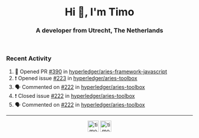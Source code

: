 <h1 align="center">Hi 👋, I'm Timo</h1>
<h3 align="center">A developer from Utrecht, The Netherlands</h3>
<br/>
<!-- https://github.com/rahuldkjain/github-profile-readme-generator --!>

<!--  <p align="left"><img src="https://github-readme-stats.vercel.app/api?username=timoglastra&show_icons=true&count_private=true&" alt="timoglastra" /></p> --!>

<!--
Github language stats
<p align="left"><img src="https://github-readme-stats.vercel.app/api/top-langs/?username=timoglastra&layout=compact" alt="timoglastra" /><p>
-->

<!-- Codestats language stats -->
<!-- <p align="left"><img src="https://codestats-readme.vercel.app/api/top-langs/?username=timoglastra&layout=compact&language_count=12" alt="timoglastra" /><p>    --!>
  
<h3>Recent Activity</h3>

<!--START_SECTION:activity-->
1. 💪 Opened PR [#390](https://github.com/hyperledger/aries-framework-javascript/pull/390) in [hyperledger/aries-framework-javascript](https://github.com/hyperledger/aries-framework-javascript)
2. ❗️ Opened issue [#223](https://github.com/hyperledger/aries-toolbox/issues/223) in [hyperledger/aries-toolbox](https://github.com/hyperledger/aries-toolbox)
3. 🗣 Commented on [#222](https://github.com/hyperledger/aries-toolbox/issues/222) in [hyperledger/aries-toolbox](https://github.com/hyperledger/aries-toolbox)
4. ❗️ Closed issue [#222](https://github.com/hyperledger/aries-toolbox/issues/222) in [hyperledger/aries-toolbox](https://github.com/hyperledger/aries-toolbox)
5. 🗣 Commented on [#222](https://github.com/hyperledger/aries-toolbox/issues/222) in [hyperledger/aries-toolbox](https://github.com/hyperledger/aries-toolbox)
<!--END_SECTION:activity-->

---

<p align="center">
<a href="https://twitter.com/timoglastra" target="blank"><img align="center" src="https://cdn.jsdelivr.net/npm/simple-icons@3.0.1/icons/twitter.svg" alt="timoglastra" height="30" width="30" /></a>
<a href="https://linkedin.com/in/timoglastra" target="blank"><img align="center" src="https://cdn.jsdelivr.net/npm/simple-icons@3.0.1/icons/linkedin.svg" alt="timoglastra" height="30" width="30" /></a>
</p>



